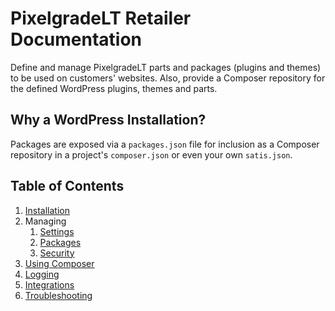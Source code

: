 # PixelgradeLT Retailer Documentation

Define and manage PixelgradeLT parts and packages (plugins and themes) to be used on customers' websites. Also, provide a Composer repository for the defined WordPress plugins, themes and parts.

## Why a WordPress Installation?

Packages are exposed via a `packages.json` file for inclusion as a Composer repository in a project's `composer.json` or even your own `satis.json`.

## Table of Contents

1. [Installation](installation.md)
2. Managing
    1. [Settings](settings.md)
    2. [Packages](packages.md)
    3. [Security](security.md)
3. [Using Composer](composer.md)
4. [Logging](logging.md)
5. [Integrations](integrations.md)
6. [Troubleshooting](troubleshooting.md)
